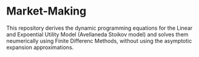 # Market-Making
This repository derives the dynamic programming equations for the Linear and Expoential Utility Model (Avellaneda Stoikov model) and solves them neumerically using Finite Differenc Methods, without using the asymptotic expansion approximations.


